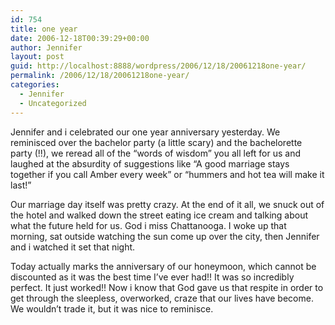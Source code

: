 ```yaml
---
id: 754
title: one year
date: 2006-12-18T00:39:29+00:00
author: Jennifer
layout: post
guid: http://localhost:8888/wordpress/2006/12/18/20061218one-year/
permalink: /2006/12/18/20061218one-year/
categories:
  - Jennifer
  - Uncategorized
---
```

Jennifer and i celebrated our one year anniversary yesterday. We reminisced over the bachelor party (a little scary) and the bachelorette party (!!), we reread all of the &#8220;words of wisdom&#8221; you all left for us and laughed at the absurdity of suggestions like &#8220;A good marriage stays together if you call Amber every week&#8221; or &#8220;hummers and hot tea will make it last!&#8221;
  
Our marriage day itself was pretty crazy. At the end of it all, we snuck out of the hotel and walked down the street eating ice cream and talking about what the future held for us. God i miss Chattanooga. I woke up that morning, sat outside watching the sun come up over the city, then Jennifer and i watched it set that night.

Today actually marks the anniversary of our honeymoon, which cannot be discounted as it was the best time I&#8217;ve ever had!! It was so incredibly perfect. It just worked!! Now i know that God gave us that respite in order to get through the sleepless, overworked, craze that our lives have become. We wouldn&#8217;t trade it, but it was nice to reminisce.